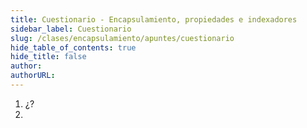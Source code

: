 ```yaml
---
title: Cuestionario - Encapsulamiento, propiedades e indexadores
sidebar_label: Cuestionario
slug: /clases/encapsulamiento/apuntes/cuestionario
hide_table_of_contents: true
hide_title: false
author: 
authorURL: 
---
```


1. ¿?
2. 